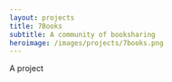 ```yaml
---
layout: projects
title: 7Books
subtitle: A community of booksharing
heroimage: /images/projects/7books.png
---
```


A project